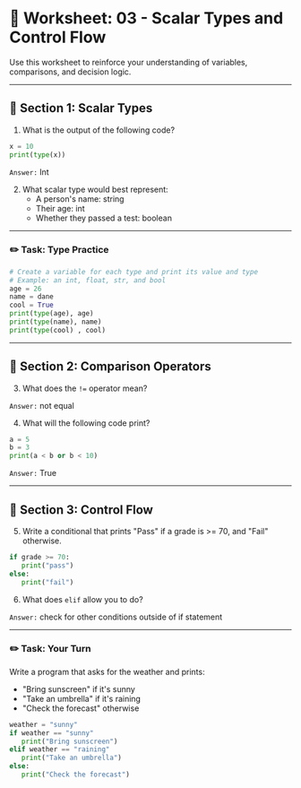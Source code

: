 # 📝 Worksheet: 03 - Scalar Types and Control Flow

Use this worksheet to reinforce your understanding of variables, comparisons, and decision logic.

---

## 🧠 Section 1: Scalar Types

1. What is the output of the following code?

```python
x = 10
print(type(x))
```

`Answer:` Int

2. What scalar type would best represent:
   - A person's name: string
   - Their age: int
   - Whether they passed a test: boolean

---

### ✏️ Task: Type Practice

```python
# Create a variable for each type and print its value and type
# Example: an int, float, str, and bool
age = 26
name = dane
cool = True
print(type(age), age)
print(type(name), name)
print(type(cool) , cool)

```

---

## 🔁 Section 2: Comparison Operators

3. What does the `!=` operator mean?

`Answer:` not equal

4. What will the following code print?

```python
a = 5
b = 3
print(a < b or b < 10)
```

`Answer:` True

---

## 🔀 Section 3: Control Flow

5. Write a conditional that prints "Pass" if a grade is >= 70, and "Fail" otherwise.

```python
if grade >= 70:
   print("pass")
else:
   print("fail")

```

6. What does `elif` allow you to do?

`Answer:` check for other conditions outside of if statement

---

### ✏️ Task: Your Turn

Write a program that asks for the weather and prints:
- "Bring sunscreen" if it's sunny
- "Take an umbrella" if it's raining
- "Check the forecast" otherwise
```python
weather = "sunny"
if weather == "sunny"
   print("Bring sunscreen")
elif weather == "raining"
   print("Take an umbrella")
else:
   print("Check the forecast")
```
